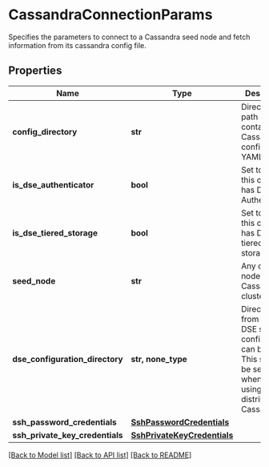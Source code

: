 # CassandraConnectionParams

Specifies the parameters to connect to a Cassandra seed node and fetch information from its cassandra config file.

## Properties
Name | Type | Description | Notes
------------ | ------------- | ------------- | -------------
**config_directory** | **str** | Directory path containing Cassandra configuration YAML file. | 
**is_dse_authenticator** | **bool** | Set to true if this cluster has DSE Authenticator. | 
**is_dse_tiered_storage** | **bool** | Set to true if this cluster has DSE tiered storage. | 
**seed_node** | **str** | Any one seed node of the Cassandra cluster. | 
**dse_configuration_directory** | **str, none_type** | Directory from where DSE specific configuration can be read. This should be set only when you are using the DSE distribution of Cassandra. | [optional] 
**ssh_password_credentials** | [**SshPasswordCredentials**](SshPasswordCredentials.md) |  | [optional] 
**ssh_private_key_credentials** | [**SshPrivateKeyCredentials**](SshPrivateKeyCredentials.md) |  | [optional] 

[[Back to Model list]](../README.md#documentation-for-models) [[Back to API list]](../README.md#documentation-for-api-endpoints) [[Back to README]](../README.md)



